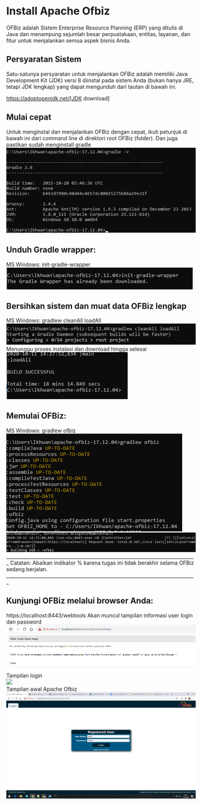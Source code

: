 <h1> Install Apache Ofbiz</h1>
OFBiz adalah Sistem Enterprise Resource Planning (ERP) yang ditulis di Java dan menampung sejumlah besar perpustakaan, entitas, layanan, dan fitur untuk menjalankan semua aspek bisnis Anda.

<h2>Persyaratan Sistem</h2>

Satu-satunya persyaratan untuk menjalankan OFBiz adalah memiliki Java Development Kit (JDK)
versi 8 diinstal pada sistem Anda (bukan hanya JRE, tetapi JDK lengkap) yang dapat mengunduh dari tautan di bawah ini. 

https://adoptopenjdk.net/[JDK download]


<h2>Mulai cepat</h2>

Untuk menginstal dan menjalankan OFBiz dengan cepat, ikuti petunjuk di bawah ini dari command line di direktori root OFBiz (folder). 
Dan juga pastikan sudah menginstall gradle
<br>
<img src=img/gradle.png>
<h2>Unduh Gradle wrapper:</h2>
MS Windows: init-gradle-wrapper
<br>
<img src=img/gradlewrapper.png>
<h2>Bersihkan sistem dan muat data OFBiz lengkap</h2>

MS Windows: gradlew cleanAll loadAll
<br>
<img src=img/Screenshot_1.png>
<br>
Menunggu proses instalasi dan download hingga selesai
<br>
<img src=img/buildsuccess.png>
<h2>Memulai OFBiz:</h2>
MS Windows: gradlew ofbiz
<br>
<img src=img/start.png>
<br>
<img src=img/start2.png>
_______________________________________________________________________________
Catatan: Abaikan indikator %  karena tugas ini tidak berakhir selama OFBiz sedang berjalan.
_______________________________________________________________________________

<h2>Kunjungi OFBiz melalui browser Anda:</h2>

https://localhost:8443/webtools
Akan muncul tampilan informasi user login dan password
<br>
<img src=img/web.png>
<br>
Tampilan login
<br>
<img src=img/web1.png>
<br>
Tampilan awal Apache Ofbiz
<br>
<img src=img/web2.png>